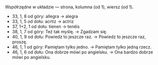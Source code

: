Współrzędne w układzie — strona, kolumna (od 1), wiersz (od 1).

* 33, 1, 8 od góry: allegra -> alegra
* 33, 1, 5 od dołu: acrtiz -> actriz
* 37, 1+2, 1 od dołu: tienen -> tenéis
* 38, 1, 7 od góry: Też tak myślę. -> Zgadzam się.
* 40, 1, 9 od dołu: Powiedz to jeszcze raz. -> Powiedz to jeszcze raz, proszę.
* 46, 1, 1 od góry: Pamiętam tylko jedno. -> Pamiętam tylko jedną rzecz.
* 46, 1, 6 od dołu: Ona dobrze mówi po angielsku. -> Ona bardzo dobrze mówi po angielsku.
